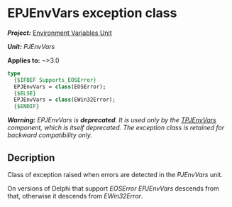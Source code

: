 # EPJEnvVars exception class

***Project:*** [Environment Variables Unit](../API.md)

***Unit:*** _PJEnvVars_

**Applies to:** ~>3.0

```pascal
type
  {$IFDEF Supports_EOSError}
  EPJEnvVars = class(EOSError);
  {$ELSE}
  EPJEnvVars = class(EWin32Error);
  {$ENDIF}
```

***Warning:*** _EPJEnvVars_ *is **deprecated**. It is used only by the [_TPJEnvVars_](./TPJEnvVars.md) component, which is itself deprecated. The exception class is retained for backward compatibility only.*

## Decription

Class of exception raised when errors are detected in the  _PJEnvVars_ unit.

On versions of Delphi that support _EOSError_ _EPJEnvVars_ descends from that, otherwise it descends from _EWin32Error_.
